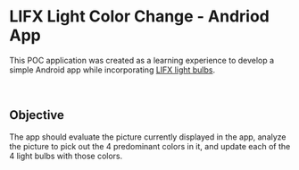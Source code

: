 # LIFX Light Color Change - Andriod App
This POC application was created as a learning experience to develop a simple Android app while incorporating [LIFX light bulbs](https://www.lifx.com/).

<br />

## Objective
The app should evaluate the picture currently displayed in the app, analyze the picture to pick out the 4 predominant colors in it, and update each of the 4 light bulbs with those colors.

